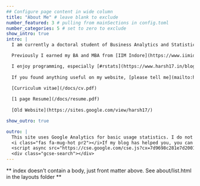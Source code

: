 ```yaml
---
## Configure page content in wide column
title: "About Me" # leave blank to exclude
number_featured: 3 # pulling from mainSections in config.toml
number_categories: 5 # set to zero to exclude
show_intro: true
intro: |
  I am currently a doctoral student of Business Analytics and Statistics at the Haslam College of Business, [the University of Tennessee](https://haslam.utk.edu/business-analytics-statistics), under the supervision of [Prof ChuanRen Liu](https://datamining.utk.edu/). For more than a year, I have also been a data science intern with the [Strategic Planning and Modelling team at HP Inc](https://www.wikiwand.com/en/HP_SPaM).

  Previously I earned my BA and MBA from [IIM Indore](https://www.iimidr.ac.in/academic-programmes/five-year-integrated-programme-in-management-ipm/) in April 2021. I was also an [ERASMUS+](https://ec.europa.eu/programmes/erasmus-plus/node_en) scholar at the [University of Latvia](https://www.lu.lv/en/) between Feb-Jun 2019. I completed my schooling at [Sainik School Tilaiya](https://www.sainikschooltilaiya.org/) in 2016.

  I enjoy programming, especially [#rstats](https://www.harsh17.in/blog/r/). In my free time, I [read books](https://www.goodreads.com/review/list/66858367-harshvardhan?shelf=%23ALL%23), participate in adventure sports, and lift my spirits with Calvin and Hobbes. [Spotify](https://open.spotify.com/user/6z25jqql0glx8o5aqhp8xkumr) has boosted how much I listen to music; my playlist of [Classical Hindi Music](https://open.spotify.com/playlist/2n6mpS4UvR3bXIpF1mrTFX?si=1ff29dd310e44d8f) is popular on Spotify.
  
  If you found anything useful on my website, [please tell me](mailto:hello@harsh17.in).

  [Curriculum vitae](/docs/cv.pdf)
  
  [1 page Resume](/docs/resume.pdf)
  
  [Old Website](https://sites.google.com/view/harsh17/)

show_outro: true

outro: |
  This site uses Google Analytics for basic usage statistics. I do not collect any personal information. If you want to opt-out of Google Analytics tracking, please install the [Google Analytics Opt-out Add-on](https://tools.google.com/dlpage/gaoptout) for your browser.
  <i class="fas fa-mug-hot pr2"></i>If my blog has helped you, you can [buy me a coffee](https://www.buymeacoffee.com/harsh17)!
  <script async src="https://cse.google.com/cse.js?cx=7d9698c281e7d2001"></script>
  <div class="gcse-search"></div>
---
```


\*\* index doesn't contain a body, just front matter above. See about/list.html in the layouts folder \*\*
